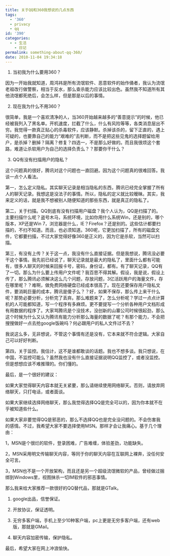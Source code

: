 ```yaml
---
title: 关于QQ和360我想说的几点东西
tags:
  - '360'
  - privacy
  - qq
id: '390'
categories:
  - - 生活
    - 日记
permalink: something-about-qq-360/
date: 2010-11-04 19:34:18
---
```


1. 当初我为什么要用360？

因为一开始我就知道，周鸿祎是所有流氓软件、恶意软件的始作俑者，我认为流氓老祖改行做警察，相当于反水，那么查杀能力应该比较出色。虽然我不知道所有其他流氓都死绝后，会怎么样，但是那是以后的事情。

2. 现在我为什么不用360？

很简单，我是一个喜欢清净的人，当360开始越来越多的“善意提示”的时候，他已经被我列入了黑名单。开机速度，拦截了什么，什么有风险等等，各类消息层出不穷。我觉得一款真正贴心的杀毒软件，应该静默。杀掉该杀的，留下正直的，遇上可疑的，也要靠自己的能力“艰难的”去判断，而不是把这些见鬼的选择题留给用户，是杀掉？删掉？隔离？修复？四选一，不是那么好做的。而且我很烦这个套路，难道让杀软用户为自己的选择负责么？？那要你干什么？

3. QQ有没有扫描用户的隐私？

这个问题真的很好，腾讯对这个问题也一直回避。因为这个问题真的很难回答。我谈一点个人看法。

第一，怎么定义隐私。其实聊天记录是相当隐私的东西，腾讯已经完全掌握了所有人的聊天记录。我想这是没法子的事情。所以，隐私的定义就比较暧昧。其实，我来定义的话，就是我不想被别人随便知道的那些东西，就是真正的隐私了。

第二，关于扫描。QQ到底有没有扫描用户磁盘？我个人认为，QQ是扫描了的。主要扫描什么呢？盗号木马，系统环境，比如你用什么系统Win，还是别的，哪个版本，XP还是Win 7，浏览器是什么，IE？Firefox？还是别的。这些估计都要扫描的，不扫不知道。而且，也必须知道。360呢，它更加扫描了，所有的磁盘文件，它都要扫描，不过大家觉得好像360是正义的，因为它是杀软，当然可以扫描。

第三，有没有上传？关于这一点，我没有什么直接证据。但是我想说，腾讯没必要干这个事情。我先前已经说了，聊天记录就是最大的隐私了，里面什么都有可能有，很多人聊天的时候来回报卡号，密码，身份证，都有。有了聊天记录，QQ有了一切。那么为什么要上传用户文件呢？我百思不得其解。假设，我是说，假设上传了，那么腾讯必须解决这么几个问题，存放问题，3亿活跃用户的海量文件，存在哪里呢？？难啊，做免费网络硬盘已经成本很高了。现在还要保存用户隐私文件，要消耗巨量的成本，腾讯是傻子么？？好，如果不保存，那么传上来干什么呢？那势必要分析，分析完了丢弃。那么难题来了，怎么分析呢？学过一点点计算机的人可能都知道，写一个程序有多麻烦。更不要提写一个分析各种用户文档形成有用数据的程序了。大家骂腾讯是个没技术，没创新的山寨公司时候很起劲，那么这个时候为什么又认为腾讯有能力分析那么海量的数据了呢？有那个能力，不会把搜搜做好一点去抢google饭碗吗？何必跟用户的私人文件过不去？

我说这么多，无非想说，不管这个事情有还是没有，它本来就不符合逻辑。大家自己可以好好判断。

第四，关于监控。我估计，这不是谁都敢谈的话题。我也不想多谈。我只想说，在中国，不监控可能么？虽然我也没有什么直接证据说明QQ监控了，或者没监控。但是想想应该不难推理的。你们懂的。

最后，是一个很好的建议：

如果大家觉得聊天内容本就无关紧要，那么请继续使用网络聊天。否则，请放弃网络聊天，只打电话，或者面谈。

如果大家继续选择网络聊天，那么我觉得选择QQ是完全可以的，因为你本就不在乎被知道些什么。

如果大家非要觉得QQ是邪恶的，那么不选择QQ也是完全没问题的。不会伤害我的感情。不过，我希望大家不要选择使用MSN。那样才会让我痛心。基于几个理由：

1，MSN是个很烂的软件，登录困难，广告难缠，体验差劲，功能缺失。

2，MSN采用明文传输聊天内容，等同于你的聊天内容在互联网上裸奔，没任何安全可言。

3，MSN也不是一个开放架构，而且还是另一个超级流氓微软的产品，曾经做过捆绑到Windows里，视图抹杀一切IM软件的邪恶事情。

那么我来给大家推荐一款很好的QQ替代品，那就是GTalk。

1. google出品，信誉保证。

2. 开放协议，保证透明。

3. 无穷多客户端，手机上至少10种客户端，pc上更是无穷多客户端，还有web版，那就是GMail。

4. 聊天内容加密传输，保护隐私。

最后，希望大家在网上冲浪愉快。